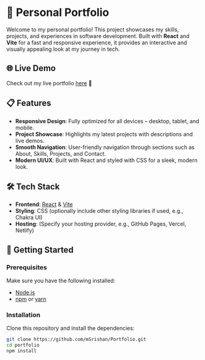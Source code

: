 # 💼 Personal Portfolio

Welcome to my personal portfolio! This project showcases my skills, projects, and experiences in software development. Built with **React** and **Vite** for a fast and responsive experience, it provides an interactive and visually appealing look at my journey in tech.

## 🌐 Live Demo
Check out my live portfolio [here](https://www.srishan.me) 🚀


## 📋 Features
- **Responsive Design**: Fully optimized for all devices – desktop, tablet, and mobile.
- **Project Showcase**: Highlights my latest projects with descriptions and live demos.
- **Smooth Navigation**: User-friendly navigation through sections such as About, Skills, Projects, and Contact.
- **Modern UI/UX**: Built with React and styled with CSS for a sleek, modern look.
  
## 🛠️ Tech Stack
- **Frontend**: [React](https://reactjs.org/) & [Vite](https://vitejs.dev/)
- **Styling**: CSS (optionally include other styling libraries if used, e.g., Chakra UI)
- **Hosting**: (Specify your hosting provider, e.g., GitHub Pages, Vercel, Netlify)

## 🚀 Getting Started

### Prerequisites
Make sure you have the following installed:
- [Node.js](https://nodejs.org/)
- [npm](https://www.npmjs.com/) or [yarn](https://yarnpkg.com/)

### Installation
Clone this repository and install the dependencies:
```bash
git clone https://github.com/mSrishan/Portfolio.git
cd portfolio
npm install
